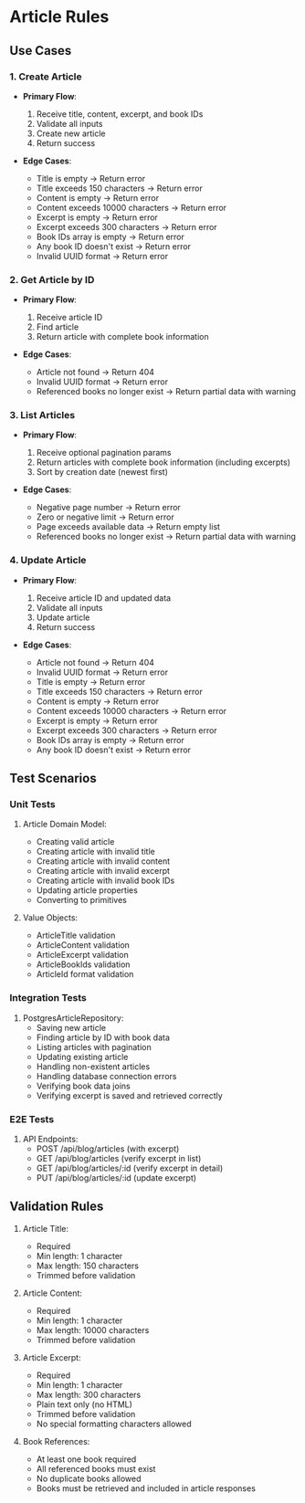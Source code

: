 # Article Rules

## Use Cases

### 1. Create Article
- **Primary Flow**:
  1. Receive title, content, excerpt, and book IDs
  2. Validate all inputs
  3. Create new article
  4. Return success

- **Edge Cases**:
  - Title is empty → Return error
  - Title exceeds 150 characters → Return error
  - Content is empty → Return error
  - Content exceeds 10000 characters → Return error
  - Excerpt is empty → Return error
  - Excerpt exceeds 300 characters → Return error
  - Book IDs array is empty → Return error
  - Any book ID doesn't exist → Return error
  - Invalid UUID format → Return error

### 2. Get Article by ID
- **Primary Flow**:
  1. Receive article ID
  2. Find article
  3. Return article with complete book information

- **Edge Cases**:
  - Article not found → Return 404
  - Invalid UUID format → Return error
  - Referenced books no longer exist → Return partial data with warning

### 3. List Articles
- **Primary Flow**:
  1. Receive optional pagination params
  2. Return articles with complete book information (including excerpts)
  3. Sort by creation date (newest first)

- **Edge Cases**:
  - Negative page number → Return error
  - Zero or negative limit → Return error
  - Page exceeds available data → Return empty list
  - Referenced books no longer exist → Return partial data with warning

### 4. Update Article
- **Primary Flow**:
  1. Receive article ID and updated data
  2. Validate all inputs
  3. Update article
  4. Return success

- **Edge Cases**:
  - Article not found → Return 404
  - Invalid UUID format → Return error
  - Title is empty → Return error
  - Title exceeds 150 characters → Return error
  - Content is empty → Return error
  - Content exceeds 10000 characters → Return error
  - Excerpt is empty → Return error
  - Excerpt exceeds 300 characters → Return error
  - Book IDs array is empty → Return error
  - Any book ID doesn't exist → Return error

## Test Scenarios

### Unit Tests
1. Article Domain Model:
   - Creating valid article
   - Creating article with invalid title
   - Creating article with invalid content
   - Creating article with invalid excerpt
   - Creating article with invalid book IDs
   - Updating article properties
   - Converting to primitives

2. Value Objects:
   - ArticleTitle validation
   - ArticleContent validation
   - ArticleExcerpt validation
   - ArticleBookIds validation
   - ArticleId format validation

### Integration Tests
1. PostgresArticleRepository:
   - Saving new article
   - Finding article by ID with book data
   - Listing articles with pagination
   - Updating existing article
   - Handling non-existent articles
   - Handling database connection errors
   - Verifying book data joins
   - Verifying excerpt is saved and retrieved correctly

### E2E Tests
1. API Endpoints:
   - POST /api/blog/articles (with excerpt)
   - GET /api/blog/articles (verify excerpt in list)
   - GET /api/blog/articles/:id (verify excerpt in detail)
   - PUT /api/blog/articles/:id (update excerpt)

## Validation Rules

1. Article Title:
   - Required
   - Min length: 1 character
   - Max length: 150 characters
   - Trimmed before validation

2. Article Content:
   - Required
   - Min length: 1 character
   - Max length: 10000 characters
   - Trimmed before validation

3. Article Excerpt:
   - Required
   - Min length: 1 character
   - Max length: 300 characters
   - Plain text only (no HTML)
   - Trimmed before validation
   - No special formatting characters allowed

4. Book References:
   - At least one book required
   - All referenced books must exist
   - No duplicate books allowed
   - Books must be retrieved and included in article responses

